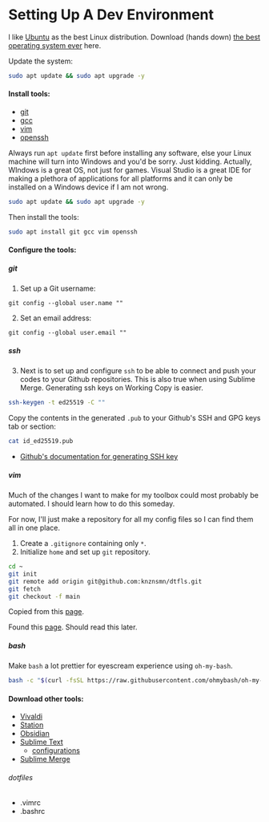 # Setting Up A Dev Environment

l like [Ubuntu](https://ubuntubudgie.org/downloads) as the best Linux distribution. Download (hands down) [the best operating system ever](https://ubuntubudgie.org/downloads) here.

Update the system:
```bash
sudo apt update && sudo apt upgrade -y
```

#### Install tools:
- [git](git.md)
- [gcc](gcc.md)
- [vim](vim.md)
- [openssh](ssh.md)

Always run `apt update` first before installing any software, else your Linux machine will turn into Windows and you'd be sorry. Just kidding. Actually, WIndows is a great OS, not just for games. Visual Studio is a great IDE for making a plethora of applications for all platforms and it can only be installed on a Windows device if I am not wrong.

```bash
sudo apt update && sudo apt upgrade -y
```

Then install the tools:

```bash
sudo apt install git gcc vim openssh
```

#### Configure the tools:
##### git
1. Set up a Git username:
```shell
git config --global user.name ""
```

2. Set an email address:
```shell
git config --global user.email ""
```
##### ssh
3. Next is to set up and configure `ssh` to be able to connect and push your codes to your Github repositories. This is also true when using Sublime Merge. Generating ssh keys on Working Copy is easier.

```bash
ssh-keygen -t ed25519 -C ""
```

Copy the contents in the generated `.pub` to your Github's SSH and GPG keys tab or section:
```bash
cat id_ed25519.pub
```

- [Github's documentation for generating SSH key](https://docs.github.com/en/authentication/connecting-to-github-with-ssh/generating-a-new-ssh-key-and-adding-it-to-the-ssh-agent?platform=linux)

##### vim

Much of the changes I want to make for my toolbox could most probably be automated. I should learn how to do this someday.

For now, I'll just make a repository for all my config files so I can find them all in one place.

1. Create a `.gitignore` containing only `*`.
2. Initialize `home` and set up `git` repository.
```bash
cd ~
git init
git remote add origin git@github.com:knznsmn/dtfls.git
git fetch
git checkout -f main
```

Copied from this [page](https://drewdevault.com/2019/12/30/dotfiles.html).

Found this [page](https://dotfiles.github.io/). Should read this later.

##### bash
Make `bash` a lot prettier for eyescream experience using `oh-my-bash`.
```bash
bash -c "$(curl -fsSL https://raw.githubusercontent.com/ohmybash/oh-my-bash/master/tools/install.sh)"
```
#### Download other tools:

- [Vivaldi](https://vivaldi.com)
- [Station](https://github.com/getstation/desktop-app/releases)
- [Obsidian](https://www.obsidian.md)
- [Sublime Text](https://www.sublimetext.com/download_thanks?target=x64-deb)
	- [configurations](/outils/subl.md)
- [Sublime Merge](https://www.sublimemerge.com/download_thanks?target=x64-deb)
 
###### dotfiles
- .vimrc
- .bashrc

